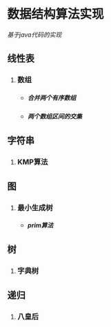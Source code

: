 # 数据结构算法实现
*基于java代码的实现*
## **线性表**
1. ### 数组
    * ##### 合并两个有序数组
    * ##### 两个数组区间的交集
## **字符串**
1. ### KMP算法
## 图
1. ### 最小生成树
    * ##### prim算法
## 树
1. ### 字典树
## 递归
1. ### 八皇后